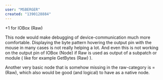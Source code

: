 ```yaml
---
user: "MSBERGER"
created: "1390128884"
---
```


+1 for IOBox (Raw)

This node would make debugging of device-communication much more comfortable.
Displaying the byte pattern hovering the output pin with the mouse in many cases is not really helping a lot. And even this is not working on the output pin of IOBox (Node) if Raw is used as output of a subpatch or module ( like for example GetBytes (Raw) ).

Another very basic node that is somehow missing in the raw-category is = (Raw), which also would be good (and logical) to have as a native node.
